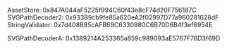 AssetStore: 0x847A044aF5225f994C60f43e8cF74d20F756187C
SVGPathDecoder2: 0x933B9cb9fe85a620eA2f02997D77a960281628dF
StringValidator: 0x7d408B85cAFB69C6330980C6B70D6B4f3ef6954E

SVGPathDecoderA: 0x1389214A253365a859c989093aE5767F76D3f69D
